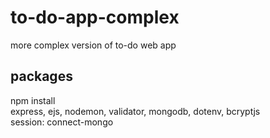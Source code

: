 # to-do-app-complex
more complex version of to-do web app
## packages
npm install  
express, ejs, nodemon, validator, mongodb, dotenv, bcryptjs  
session: connect-mongo
